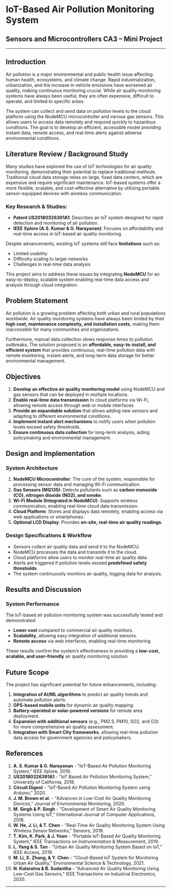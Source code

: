 # IoT-Based Air Pollution Monitoring System

## Sensors and Microcontrollers CA3 – Mini Project

---

## Introduction
Air pollution is a major environmental and public health issue affecting human health, ecosystems, and climate change. Rapid industrialization, urbanization, and the increase in vehicle emissions have worsened air quality, making continuous monitoring crucial. While air quality monitoring systems have always been useful, they are often expensive, difficult to operate, and limited to specific areas. 

The system can collect and send data on pollution levels to the cloud platform using the NodeMCU microcontroller and various gas sensors. This allows users to access data remotely and respond quickly to hazardous conditions. The goal is to develop an efficient, accessible model providing instant data, remote access, and real-time alerts against adverse environmental conditions.

## Literature Review / Background Study
Many studies have explored the use of IoT technologies for air quality monitoring, demonstrating their potential to replace traditional methods. Traditional cloud data storage relies on large, fixed data centers, which are expensive and require significant maintenance. IoT-based systems offer a more flexible, scalable, and cost-effective alternative by utilizing portable sensor-equipped devices with wireless communication.

### Key Research & Studies:
- **Patent US20180326391A1**: Describes an IoT system designed for rapid detection and monitoring of air pollution.
- **IEEE Xplore (A.S. Kumar & G. Narayanan)**: Focuses on affordability and real-time access in IoT-based air quality monitoring.

Despite advancements, existing IoT systems still face **limitations** such as:
- Limited usability
- Difficulty scaling to larger networks
- Challenges in real-time data analysis

This project aims to address these issues by integrating **NodeMCU** for an easy-to-deploy, scalable system enabling real-time data access and analysis through cloud integration.

## Problem Statement
Air pollution is a growing problem affecting both urban and rural populations worldwide. Air quality monitoring systems have always been limited by their **high cost, maintenance complexity, and installation costs**, making them inaccessible for many communities and organizations. 

Furthermore, manual data collection slows response times to pollution outbreaks. The solution proposed is an **affordable, easy-to-install, and efficient system** that provides continuous, real-time pollution data with remote monitoring, instant alerts, and long-term data storage for better environmental management.

## Objectives
1. **Develop an effective air quality monitoring model** using NodeMCU and gas sensors that can be deployed in multiple locations.
2. **Enable real-time data transmission** to cloud platforms via Wi-Fi, allowing remote access through web or mobile interfaces.
3. **Provide an expandable solution** that allows adding new sensors and adapting to different environmental conditions.
4. **Implement instant alert mechanisms** to notify users when pollution levels exceed safety thresholds.
5. **Ensure continuous data collection** for long-term analysis, aiding policymaking and environmental management.

## Design and Implementation
### **System Architecture**
1. **NodeMCU Microcontroller**: The core of the system, responsible for processing sensor data and managing Wi-Fi communication.
2. **Gas Sensors (MQ135)**: Detects pollutants such as **carbon monoxide (CO), nitrogen dioxide (NO2), and smoke**.
3. **Wi-Fi Module (Integrated in NodeMCU)**: Supports wireless communication, enabling real-time cloud data transmission.
4. **Cloud Platform**: Stores and displays data remotely, enabling access via web applications or smartphones.
5. **Optional LCD Display**: Provides **on-site, real-time air quality readings**.

### **Design Specifications & Workflow**
- Sensors collect air quality data and send it to the NodeMCU.
- NodeMCU processes the data and transmits it to the cloud.
- Cloud platforms allow users to monitor real-time air quality data.
- Alerts are triggered if pollution levels exceed **predefined safety thresholds**.
- The system continuously monitors air quality, logging data for analysis.

## Results and Discussion
### **System Performance**
The IoT-based air pollution monitoring system was successfully tested and demonstrated:
- **Lower cost** compared to commercial air quality monitors.
- **Scalability**, allowing easy integration of additional sensors.
- **Remote access** via web interfaces, enabling real-time monitoring.

These results confirm the system’s effectiveness in providing a **low-cost, scalable, and user-friendly** air quality monitoring solution.

## Future Scope
The project has significant potential for future enhancements, including:
1. **Integration of AI/ML algorithms** to predict air quality trends and automate pollution alerts.
2. **GPS-based mobile units** for dynamic air quality mapping.
3. **Battery-operated or solar-powered versions** for remote area deployment.
4. **Expansion with additional sensors** (e.g., PM2.5, PM10, SO2, and O3) for more comprehensive air quality assessment.
5. **Integration with Smart City frameworks**, allowing real-time pollution data access for government agencies and policymakers.

## References
1. **A. S. Kumar & G. Narayanan** - "IoT-Based Air Pollution Monitoring System," IEEE Xplore, 2019.
2. **US20180326391A1** - "IoT Based Air Pollution Monitoring System," University of California, 2018.
3. **Circuit Digest** - "IoT-Based Air Pollution Monitoring System using Arduino," 2020.
4. **J. M. Brown et al.** - "Advances in Low-Cost Air Quality Monitoring Devices," Journal of Environmental Monitoring, 2020.
5. **M. Singh & P. Singh** - "Development of Smart Air Quality Monitoring Systems Using IoT," International Journal of Computer Applications, 2018.
6. **W. He, J. Li, & T. Chen** - "Real-Time Air Quality Monitoring System Using Wireless Sensor Networks," Sensors, 2019.
7. **T. Kim, K. Park, & J. Yoon** - "Portable IoT-Based Air Quality Monitoring System," IEEE Transactions on Instrumentation & Measurement, 2019.
8. **L. Yang & S. Tan** - "Urban Air Quality Monitoring System Based on IoT," IEEE Access, 2019.
9. **M. Li, X. Zhang, & Y. Chen** - "Cloud-Based IoT System for Monitoring Urban Air Quality," Environmental Science & Technology, 2021.
10. **N. Kularatna & B. Sudantha** - "Advanced Air Quality Monitoring Using Low-Cost Gas Sensors," IEEE Transactions on Industrial Electronics, 2020.

---